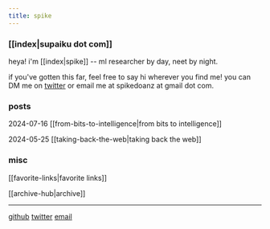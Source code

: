 ```yaml
---
title: spike
---
```


### [[index|supaiku dot com]]

heya! i'm [[index|spike]] -- ml researcher by day, neet by night.

if you've gotten this far, feel free to say hi wherever you find me! you can DM me on [twitter](https://twitter.com/spikedoanz) or email me at spikedoanz at gmail dot com. 


### posts 

2024-07-16 [[from-bits-to-intelligence|from bits to intelligence]]

2024-05-25 [[taking-back-the-web|taking back the web]]

### misc 

[[favorite-links|favorite links]]

[[archive-hub|archive]]

---
[github](https://github.com/spikedoanz)
[twitter](https://twitter.com/spikedoanz)
[email](mailto:spikedoanz@gmail.com)
